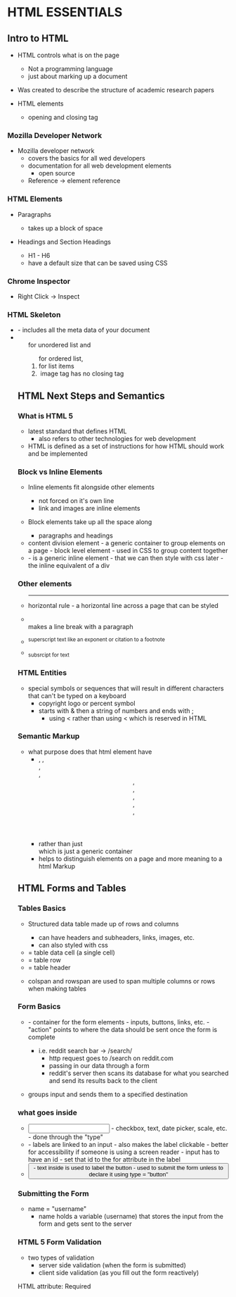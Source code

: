 # HTML ESSENTIALS

## Intro to HTML

- HTML controls what is on the page
  - Not a programming language
  - just about marking up a document
- Was created to describe the structure of academic research papers
- HTML elements

  - opening and closing tag <p> </p>

### Mozilla Developer Network

- Mozilla developer network
  - covers the basics for all wed developers
  - documentation for all web development elements
    - open source
  - Reference -> element reference

### HTML Elements

- Paragraphs <p></p>

  - takes up a block of space

- Headings and Section Headings
  - H1 - H6
  - have a default size that can be saved using CSS

### Chrome Inspector

- Right Click -> Inspect

### HTML Skeleton

- <head> - includes all the meta data of your document
- <ul> for unordered list and <ol> for ordered list, <li> for list items
- <img> image tag has no closing tag

## HTML Next Steps and Semantics

### What is HTML 5

- latest standard that defines HTML
  - also refers to other technologies for web development
- HTML is defined as a set of instructions for how HTML should work and be implemented

### Block vs Inline Elements

- Inline elements fit alongside other elements
  - not forced on it's own line
  - link and images are inline elements
- Block elements take up all the space along

  - paragraphs and headings

- <div> content division element
    - a generic container to group elements on a page
    - block level element
    - used in CSS to group content together

- <span>
    - is a generic inline element
        - that we can then style with css later
        - the inline equivalent of a div

### Other elements

- <hr> horizontal rule
    - a horizontal line across a page that can be styled

- <br> makes a line break with a paragraph

- <sup> superscript text like an exponent or citation to a footnote

- <sub> subsrcipt for text

### HTML Entities

- special symbols or sequences that will result in different characters that can't be typed on a keyboard
  - copyright logo or percent symbol
  - starts with & then a string of numbers and ends with ;
    - using &lt; rather than using < which is reserved in HTML

### Semantic Markup

- what purpose does that html element have
  - <main>, <head>, <section>, <nav>, <header>, <footer>, <section>, <article>, <aside>, <figure>
  - rather than just <div> which is just a generic container
  - helps to distinguish elements on a page and more meaning to a html Markup

## HTML Forms and Tables

### Tables Basics

- Structured data table made up of rows and columns

  - can have headers and subheaders, links, images, etc.
  - can also styled with css

- <td> = table data cell (a single cell)
- <tr> = table row
- <th> = table header

- colspan and rowspan are used to span multiple columns or rows when making tables

### Form Basics

- <form>
  - container for the form elements
    - inputs, buttons, links, etc.
  - "action" points to where the data should be sent once the form is complete

  - i.e. reddit search bar -> /search/
    - http request goes to /search on reddit.com
    - passing in our data through a form
    - reddit's server then scans its database for what you searched and send its results back to the client

- groups input and sends them to a specified destination

### what goes inside <form>

- <input>
  - checkbox, text, date picker, scale, etc.
  - done through the "type"

- <label>
  - labels are linked to an input
    - also makes the label clickable
  - better for accessibility if someone is using a screen reader
  - input has to have an id
    - set that id to the for attribute in the label

- <button>
  - text inside is used to label the button
  - used to submit the form unless to declare it using type = "button"

### Submitting the Form

- name = "username"
  - name holds a variable (username) that stores the input from the form and gets sent to the server

### HTML 5 Form Validation

- two types of validation
  - server side validation (when the form is submitted)
  - client side validation (as you fill out the form reactively)

HTML attribute: Required
